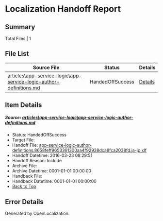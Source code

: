 # <a name='report-top'></a> Localization Handoff Report

## Summary
 Total Files | 1

## File List
 Source File | Status | Details 
 ----------- | ------ | ------- 
 [articles\app-service-logic\app-service-logic-author-definitions.md](https://github.com/OpenLocalizationTest/azuretest/blob/575b87a7280969d1707abf5b46ec4ed3b8fd9fa5/articles/app-service-logic/app-service-logic-author-definitions.md) | HandedOffSuccess | [Details](#e749b7701463a14e00e68056df1c35422c68ad2e3986)

## Item Details
##### <a name='e749b7701463a14e00e68056df1c35422c68ad2e3986'></a> Source: [articles\app-service-logic\app-service-logic-author-definitions.md](https://github.com/OpenLocalizationTest/azuretest/blob/575b87a7280969d1707abf5b46ec4ed3b8fd9fa5/articles/app-service-logic/app-service-logic-author-definitions.md)
* Status: HandedOffSuccess
* Target File: 
* Handoff File: [app-service-logic-author-definitions.8658feff9653361300aa4f92938dca8fca2038fd.ja-jp.xlf](https://github.com/OpenLocalizationTest/azuretest.handoff/blob/8c550d6fa8bad946d96d55da87e7b290d4f872a2/ol-handoff/OpenLocalizationTestOrg/azure-content-jajp-test/master/ht/app-service-logic-author-definitions.8658feff9653361300aa4f92938dca8fca2038fd.ja-jp.xlf)
* Handoff Datetime: 2016-03-23 08:29:51
* Handoff Reason: Include
* Archive File: 
* Archive Datetime: 0001-01-01 00:00:00
* Handback File: 
* Handback Datetime: 0001-01-01 00:00:00
* [Back to Top](#report-top)


## Error Details

Generated by OpenLocalization.
